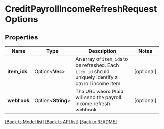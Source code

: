 # CreditPayrollIncomeRefreshRequestOptions

## Properties

Name | Type | Description | Notes
------------ | ------------- | ------------- | -------------
**item_ids** | Option<**Vec<String>**> | An array of `item_id`s to be refreshed. Each `item_id` should uniquely identify a payroll income item. | [optional]
**webhook** | Option<**String**> | The URL where Plaid will send the payroll income refresh webhook. | [optional]

[[Back to Model list]](../README.md#documentation-for-models) [[Back to API list]](../README.md#documentation-for-api-endpoints) [[Back to README]](../README.md)


